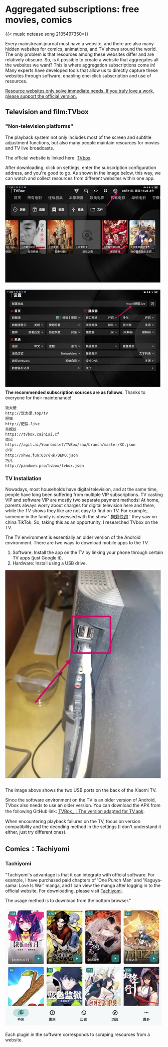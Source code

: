 # Aggregated subscriptions: free movies, comics




{{< music netease song 2105497350>}} 


Every mainstream journal must have a website, and there are also many hidden websites for comics, animations, and TV shows around the world. The only problem is that resources among these websites differ and are relatively obscure. So, is it possible to create a website that aggregates all the websites we want? This is where aggregation subscriptions come in! Many experts have developed tools that allow us to directly capture these websites through software, enabling one-click subscription and use of resources.

<u>Resource websites only solve immediate needs. If you truly love a work, please support the official version.</u>

## Television and film:TVbox

### "Non-television platforms"

The playback system not only includes most of the screen and subtitle adjustment functions, but also many people maintain resources for movies and TV live broadcasts.

The official website is linked here:  [TVbox](http://tvbox.clbug.com/#google_vignette).

After downloading, click on settings, enter the subscription configuration address, and you're good to go. As shown in the image below, this way, we can watch and collect resources from different websites within one app.

![TVbox](/img/聚合订阅：影视、漫画、文献自由.en-20240523104059529.webp)

![setting](/img/聚合订阅：影视、漫画、文献自由.en-20240523104120602.webp)
**The recommended subscription sources are as follows**. Thanks to everyone for their maintenance!

```
饭太硬
http://饭太硬.top/tv
肥猫
http://肥猫.live
菜妮丝
https://tvbox.cainisi.cf
南风
https://agit.ai/Yoursmile7/TVBox/raw/branch/master/XC.json
小米
http://xhww.fun:63/小米/DEMO.json
巧儿
http://pandown.pro/tvbox/tvbox.json
```

### TV Installation

Nowadays, most households have digital television, and at the same time, people have long been suffering from multiple VIP subscriptions. TV casting VIP and software VIP are mostly two separate payment methods! At home, parents always worry about charges for digital television here and there, while the TV shows they like are not easy to find on TV. For example, someone in the family is obsessed with the show ' [狗剩快跑](https://movie.douban.com/subject/35231245/) ' they saw on china TikTok. So, taking this as an opportunity, I researched TVbox on the TV.

The TV environment is essentially an older version of the Android environment. There are two ways to download mobile apps to the TV.

1. Software: Install the app on the TV by linking your phone through certain TV apps (just Google it).
2. Hardware: Install using a USB drive.

![my xiaomi TV](/img/聚合订阅：影视、漫画、文献自由.en-20240523104152090.webp)

The image above shows the two USB ports on the back of the Xiaomi TV.

Since the software environment on the TV is an older version of Android, TVbox also needs to use an older version. You can download the APK from the following GitHub link: [TVBox_：The version adapted for TV.apk](https://github.com/o0HalfLife0o/TVBoxOSC/releases/download/20230823-1758/TVBox_q215613905_20230823-1758.apk).

When encountering playback failures on the TV, focus on version compatibility and the decoding method in the settings (I don't understand it either, just try different ones).

## Comics：Tachiyomi

### Tachiyomi

"Tachiyomi's advantage is that it can integrate with official software. For example, I have purchased paid chapters of 'One Punch Man' and 'Kaguya-sama: Love Is War' manga, and I can view the manga after logging in to the official website. For downloading, please visit [Tachiyomi](https://tachiyomi.org/).

The usage method is to download from the bottom browser."

![Tachiyomi](/img/聚合订阅：影视、漫画、文献自由.en-20240523104218380.webp)

Each plugin in the software corresponds to scraping resources from a website. 


